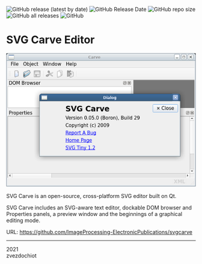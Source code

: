 ![GitHub release (latest by date)](https://img.shields.io/github/v/release/ImageProcessing-ElectronicPublications/svgcarve)
![GitHub Release Date](https://img.shields.io/github/release-date/ImageProcessing-ElectronicPublications/svgcarve)
![GitHub repo size](https://img.shields.io/github/repo-size/ImageProcessing-ElectronicPublications/svgcarve)
![GitHub all releases](https://img.shields.io/github/downloads/ImageProcessing-ElectronicPublications/svgcarve/total)
![GitHub](https://img.shields.io/github/license/ImageProcessing-ElectronicPublications/svgcarve)

# SVG Carve Editor

![svgcarve](svgcarve.png)

SVG Carve is an open-source, cross-platform SVG editor built on Qt.

SVG Carve includes an SVG-aware text editor, dockable DOM browser and Properties panels, a preview window and the beginnings of a graphical editing mode.

URL: https://github.com/ImageProcessing-ElectronicPublications/svgcarve

---  
2021  
zvezdochiot
